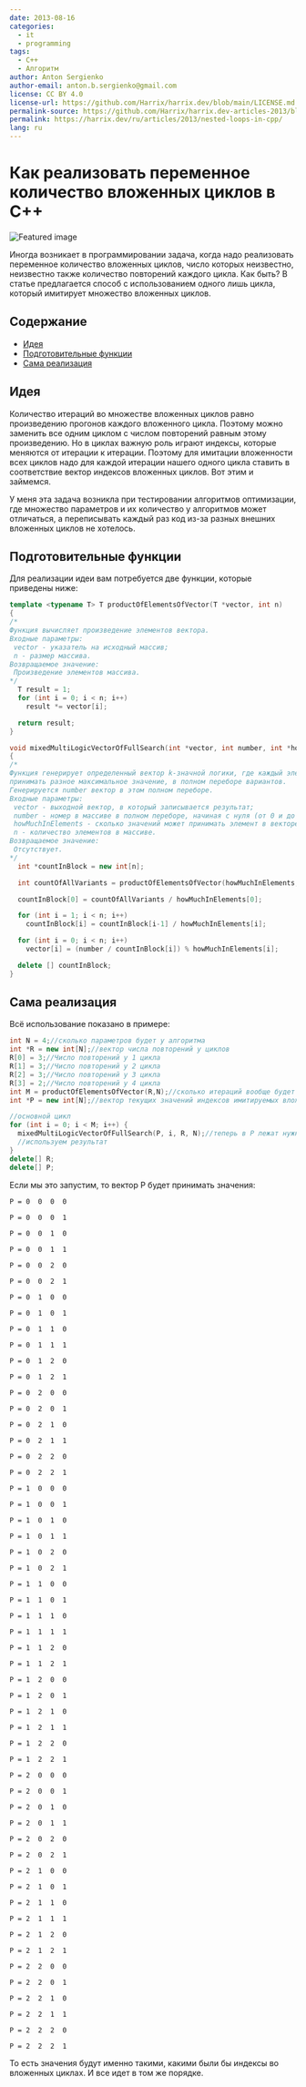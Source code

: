 ```yaml
---
date: 2013-08-16
categories:
  - it
  - programming
tags:
  - C++
  - Алгоритм
author: Anton Sergienko
author-email: anton.b.sergienko@gmail.com
license: CC BY 4.0
license-url: https://github.com/Harrix/harrix.dev/blob/main/LICENSE.md
permalink-source: https://github.com/Harrix/harrix.dev-articles-2013/blob/main/nested-loops-in-cpp/nested-loops-in-cpp.md
permalink: https://harrix.dev/ru/articles/2013/nested-loops-in-cpp/
lang: ru
---
```


# Как реализовать переменное количество вложенных циклов в C++

![Featured image](featured-image.svg)

Иногда возникает в программировании задача, когда надо реализовать переменное количество вложенных циклов, число которых неизвестно, неизвестно также количество повторений каждого цикла. Как быть? В статье предлагается способ с использованием одного лишь цикла, который имитирует множество вложенных циклов.

## Содержание

- [Идея](#идея)
- [Подготовительные функции](#подготовительные-функции)
- [Сама реализация](#сама-реализация)

## Идея

Количество итераций во множестве вложенных циклов равно произведению прогонов каждого вложенного цикла. Поэтому можно заменить все одним циклом с числом повторений равным этому произведению. Но в циклах важную роль играют индексы, которые меняются от итерации к итерации. Поэтому для имитации вложенности всех циклов надо для каждой итерации нашего одного цикла ставить в соответствие вектор индексов вложенных циклов. Вот этим и займемся.

У меня эта задача возникла при тестировании алгоритмов оптимизации, где множество параметров и их количество у алгоритмов может отличаться, а переписывать каждый раз код из-за разных внешних вложенных циклов не хотелось.

## Подготовительные функции

Для реализации идеи вам потребуется две функции, которые приведены ниже:

```cpp
template <typename T> T productOfElementsOfVector(T *vector, int n)
{
/*
Функция вычисляет произведение элементов вектора.
Входные параметры:
 vector - указатель на исходный массив;
 n - размер массива.
Возвращаемое значение:
 Произведение элементов массива.
*/
  T result = 1;
  for (int i = 0; i < n; i++)
    result *= vector[i];

  return result;
}

void mixedMultiLogicVectorOfFullSearch(int *vector, int number, int *howMuchInElements, int n)
{
/*
Функция генерирует определенный вектор k-значной логики, где каждый элемент может
принимать разное максимальное значение, в полном переборе вариантов.
Генерируется number вектор в этом полном переборе.
Входные параметры:
 vector - выходной вектор, в который записывается результат;
 number - номер в массиве в полном переборе, начиная с нуля (от 0 и до произведения всех элементов массива howMuchInElements - 1);
 howMuchInElements - сколько значений может принимать элемент в векторе. То есть элемент может быть 0 и howMuchInElements[i] - 1;
 n - количество элементов в массиве.
Возвращаемое значение:
 Отсутствует.
*/
  int *countInBlock = new int[n];

  int countOfAllVariants = productOfElementsOfVector(howMuchInElements, n);

  countInBlock[0] = countOfAllVariants / howMuchInElements[0];

  for (int i = 1; i < n; i++)
    countInBlock[i] = countInBlock[i-1] / howMuchInElements[i];

  for (int i = 0; i < n; i++)
    vector[i] = (number / countInBlock[i]) % howMuchInElements[i];

  delete [] countInBlock;
}
```

## Сама реализация

Всё использование показано в примере:

```cpp
int N = 4;//сколько параметров будет у алгоритма
int *R = new int[N];//вектор числа повторений у циклов
R[0] = 3;//Число повторений у 1 цикла
R[1] = 3;//Число повторений у 2 цикла
R[2] = 3;//Число повторений у 3 цикла
R[3] = 2;//Число повторений у 4 цикла
int M = productOfElementsOfVector(R,N);//сколько итераций вообще будет
int *P = new int[N];//вектор текущих значений индексов имитируемых вложенных циклов

//основной цикл
for (int i = 0; i < M; i++) {
  mixedMultiLogicVectorOfFullSearch(P, i, R, N);//теперь в P лежат нужные индексы
  //используем результат
}
delete[] R;
delete[] P;
```

Если мы это запустим, то вектор P будет принимать значения:

```text
P = 0  0  0  0

P = 0  0  0  1

P = 0  0  1  0

P = 0  0  1  1

P = 0  0  2  0

P = 0  0  2  1

P = 0  1  0  0

P = 0  1  0  1

P = 0  1  1  0

P = 0  1  1  1

P = 0  1  2  0

P = 0  1  2  1

P = 0  2  0  0

P = 0  2  0  1

P = 0  2  1  0

P = 0  2  1  1

P = 0  2  2  0

P = 0  2  2  1

P = 1  0  0  0

P = 1  0  0  1

P = 1  0  1  0

P = 1  0  1  1

P = 1  0  2  0

P = 1  0  2  1

P = 1  1  0  0

P = 1  1  0  1

P = 1  1  1  0

P = 1  1  1  1

P = 1  1  2  0

P = 1  1  2  1

P = 1  2  0  0

P = 1  2  0  1

P = 1  2  1  0

P = 1  2  1  1

P = 1  2  2  0

P = 1  2  2  1

P = 2  0  0  0

P = 2  0  0  1

P = 2  0  1  0

P = 2  0  1  1

P = 2  0  2  0

P = 2  0  2  1

P = 2  1  0  0

P = 2  1  0  1

P = 2  1  1  0

P = 2  1  1  1

P = 2  1  2  0

P = 2  1  2  1

P = 2  2  0  0

P = 2  2  0  1

P = 2  2  1  0

P = 2  2  1  1

P = 2  2  2  0

P = 2  2  2  1
```

То есть значения будут именно такими, какими были бы индексы во вложенных циклах. И все идет в том же порядке.

